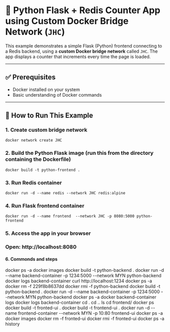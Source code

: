 # 🐍 Python Flask + Redis Counter App using Custom Docker Bridge Network (`JHC`)

This example demonstrates a simple Flask (Python) frontend connecting to a Redis backend, using a **custom Docker bridge network** called `JHC`. The app displays a counter that increments every time the page is loaded.

---

## ✅ Prerequisites

- Docker installed on your system
- Basic understanding of Docker commands

---

## 🚀 How to Run This Example
### 1. Create custom bridge network
```
docker network create JHC
```
### 2. Build the Python Flask image (run this from the directory containing the Dockerfile)
```
docker build -t python-frontend .
```
### 3. Run Redis container
```
docker run -d --name redis --network JHC redis:alpine
```
### 4. Run Flask frontend container
```
docker run -d --name frontend  --network JHC -p 8080:5000 python-frontend
```
### 5. Access the app in your browser
### Open: http://localhost:8080
#### 6. Commonds and steps
docker ps -a
docker images
docker build -t python-backend .
docker run -d --name backend-container -p 1234:5000 --network MYN python-backend
docker logs backend-container
curl http://localhost:1234
docker ps -a
docker rm -f 229f8b8637dd
docker rmi -f python-backend
docker build -t python-backend .
docker run -d --name backend-container -p 1234:5000 --network MYN python-backend
docker ps -a
docker backend-container
logs
docker logs backend-container
cd .
cd ..
ls
cd frontend/
docker ps
docker build -t fronted-ui .
docker build -t frontend-ui .
docker run -d --name frontend-container --network MYN -p 10:80 frontend-ui
docker ps -a
docker images
docker rm -f fronted-ui
docker rmi -f fronted-ui
docker ps -a
history
